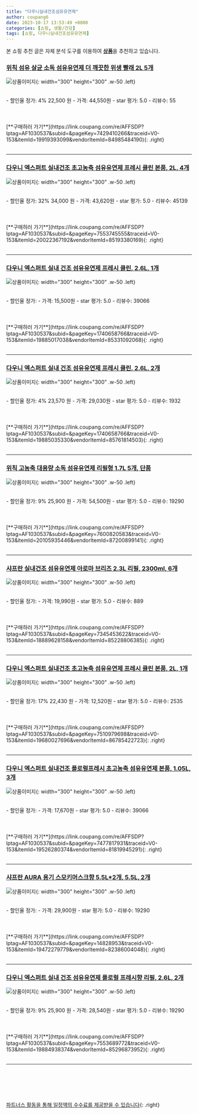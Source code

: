 ```yaml
---
title: "다우니실내건조섬유유연제"
author: coupang6
date: 2023-10-17 13:53:49 +0800
categories: [쇼핑, 생활/건강]
tags: [쇼핑, 다우니실내건조섬유유연제]
---
```


본 쇼핑 추천 글은 자체 분석 도구를 이용하여 [**상품**](https://link.coupang.com/a/bao1ui)을 추천하고 있습니다.

### [위칙 섬유 살균 소독 섬유유연제 더 깨끗한 위생 빨래 2L 5개](https://link.coupang.com/re/AFFSDP?lptag=AF1030537&subid=&pageKey=7429410266&traceid=V0-153&itemId=19919393099&vendorItemId=84985484190)

![상품이미지](https://thumbnail9.coupangcdn.com/thumbnails/remote/230x230ex/image/vendor_inventory/58c3/f3e8f3c50e4bf1c1272d9a621de01ace6c065c8bb2b71a603519cacba55d.jpg){: width="300" height="300" .w-50 .left}


<br>
- 할인율 정가: 4%  22,500   원
- 가격: 44,550원
- star 평가: 5.0
- 리뷰수: 55
<br>
<br>
<br>
<br>
[**구매하러 가기**](https://link.coupang.com/re/AFFSDP?lptag=AF1030537&subid=&pageKey=7429410266&traceid=V0-153&itemId=19919393099&vendorItemId=84985484190){: .right}
<br>
<br>

---

### [다우니 엑스퍼트 실내건조 초고농축 섬유유연제 프레시 클린 본품, 2L, 4개](https://link.coupang.com/re/AFFSDP?lptag=AF1030537&subid=&pageKey=7553745555&traceid=V0-153&itemId=20022367192&vendorItemId=85193380169)

![상품이미지](https://thumbnail7.coupangcdn.com/thumbnails/remote/230x230ex/image/retail/images/625668432484769-aec36504-373b-48b5-a977-7792f25f49d3.jpg){: width="300" height="300" .w-50 .left}


<br>
- 할인율 정가: 32%  34,000   원
- 가격: 43,620원
- star 평가: 5.0
- 리뷰수: 45139
<br>
<br>
<br>
<br>
[**구매하러 가기**](https://link.coupang.com/re/AFFSDP?lptag=AF1030537&subid=&pageKey=7553745555&traceid=V0-153&itemId=20022367192&vendorItemId=85193380169){: .right}
<br>
<br>

---

### [다우니 엑스퍼트 실내 건조 섬유유연제 프레시 클린, 2.6L, 1개](https://link.coupang.com/re/AFFSDP?lptag=AF1030537&subid=&pageKey=1740658766&traceid=V0-153&itemId=19885017038&vendorItemId=85331092068)

![상품이미지](https://thumbnail10.coupangcdn.com/thumbnails/remote/230x230ex/image/retail/images/626526147459413-3d73173e-9ec5-47c4-a44f-80ef9770ba44.jpg){: width="300" height="300" .w-50 .left}


<br>
- 할인율 정가: 
- 가격: 15,500원
- star 평가: 5.0
- 리뷰수: 39066
<br>
<br>
<br>
<br>
[**구매하러 가기**](https://link.coupang.com/re/AFFSDP?lptag=AF1030537&subid=&pageKey=1740658766&traceid=V0-153&itemId=19885017038&vendorItemId=85331092068){: .right}
<br>
<br>

---

### [다우니 엑스퍼트 실내 건조 섬유유연제 프레시 클린, 2.6L, 2개](https://link.coupang.com/re/AFFSDP?lptag=AF1030537&subid=&pageKey=1740658766&traceid=V0-153&itemId=19885035330&vendorItemId=85761814503)

![상품이미지](https://thumbnail7.coupangcdn.com/thumbnails/remote/230x230ex/image/retail/images/626526218406169-4a960ddd-ab70-49b0-b2b7-ae1ae027ed45.jpg){: width="300" height="300" .w-50 .left}


<br>
- 할인율 정가: 4%  23,570   원
- 가격: 29,030원
- star 평가: 5.0
- 리뷰수: 1932
<br>
<br>
<br>
<br>
[**구매하러 가기**](https://link.coupang.com/re/AFFSDP?lptag=AF1030537&subid=&pageKey=1740658766&traceid=V0-153&itemId=19885035330&vendorItemId=85761814503){: .right}
<br>
<br>

---

### [위칙 고농축 대용량 소독 섬유유연제 리필형 1.7L 5개, 단품](https://link.coupang.com/re/AFFSDP?lptag=AF1030537&subid=&pageKey=7600820583&traceid=V0-153&itemId=20105935446&vendorItemId=87200899141)

![상품이미지](https://thumbnail8.coupangcdn.com/thumbnails/remote/230x230ex/image/vendor_inventory/a737/6b0973d48429f82f77f11a5d597f129d826eed5cafe3ae0cdd8ada834054.jpg){: width="300" height="300" .w-50 .left}


<br>
- 할인율 정가: 9%  25,900   원
- 가격: 54,500원
- star 평가: 5.0
- 리뷰수: 19290
<br>
<br>
<br>
<br>
[**구매하러 가기**](https://link.coupang.com/re/AFFSDP?lptag=AF1030537&subid=&pageKey=7600820583&traceid=V0-153&itemId=20105935446&vendorItemId=87200899141){: .right}
<br>
<br>

---

### [샤프란 실내건조 섬유유연제 아로마 브리즈 2.3L 리필, 2300ml, 6개](https://link.coupang.com/re/AFFSDP?lptag=AF1030537&subid=&pageKey=7345453622&traceid=V0-153&itemId=18889628158&vendorItemId=85228806385)

![상품이미지](https://thumbnail10.coupangcdn.com/thumbnails/remote/230x230ex/image/vendor_inventory/05f4/05856b8a083103a81645583b9806316c367d94ad8580754aff36a0d06b2f.jpg){: width="300" height="300" .w-50 .left}


<br>
- 할인율 정가: 
- 가격: 19,990원
- star 평가: 5.0
- 리뷰수: 889
<br>
<br>
<br>
<br>
[**구매하러 가기**](https://link.coupang.com/re/AFFSDP?lptag=AF1030537&subid=&pageKey=7345453622&traceid=V0-153&itemId=18889628158&vendorItemId=85228806385){: .right}
<br>
<br>

---

### [다우니 엑스퍼트 실내건조 초고농축 섬유유연제 프레시 클린 본품, 2L, 1개](https://link.coupang.com/re/AFFSDP?lptag=AF1030537&subid=&pageKey=7510979698&traceid=V0-153&itemId=19680027696&vendorItemId=86785422723)

![상품이미지](https://thumbnail9.coupangcdn.com/thumbnails/remote/230x230ex/image/retail/images/625668102282294-66fd229f-9a0a-4a7b-a408-c92eb6615efe.jpg){: width="300" height="300" .w-50 .left}


<br>
- 할인율 정가: 17%  22,430   원
- 가격: 12,520원
- star 평가: 5.0
- 리뷰수: 2535
<br>
<br>
<br>
<br>
[**구매하러 가기**](https://link.coupang.com/re/AFFSDP?lptag=AF1030537&subid=&pageKey=7510979698&traceid=V0-153&itemId=19680027696&vendorItemId=86785422723){: .right}
<br>
<br>

---

### [다우니 엑스퍼트 실내건조 플로럴프레시 초고농축 섬유유연제 본품, 1.05L, 3개](https://link.coupang.com/re/AFFSDP?lptag=AF1030537&subid=&pageKey=7477817931&traceid=V0-153&itemId=19526280374&vendorItemId=81819945291)

![상품이미지](https://thumbnail6.coupangcdn.com/thumbnails/remote/230x230ex/image/retail/images/4023918235436592-bdb7819a-715d-45e5-8e60-adf9b46d4a7b.jpg){: width="300" height="300" .w-50 .left}


<br>
- 할인율 정가: 
- 가격: 17,670원
- star 평가: 5.0
- 리뷰수: 39066
<br>
<br>
<br>
<br>
[**구매하러 가기**](https://link.coupang.com/re/AFFSDP?lptag=AF1030537&subid=&pageKey=7477817931&traceid=V0-153&itemId=19526280374&vendorItemId=81819945291){: .right}
<br>
<br>

---

### [샤프란 AURA 용기 스모키머스크향 5.5L*2개, 5.5L, 2개](https://link.coupang.com/re/AFFSDP?lptag=AF1030537&subid=&pageKey=14828953&traceid=V0-153&itemId=19472279779&vendorItemId=82386004048)

![상품이미지](https://thumbnail7.coupangcdn.com/thumbnails/remote/230x230ex/image/vendor_inventory/602a/a5e3516066f1b8ced1ffddcd9d109ef0aab8aba06a8e26fd035b126b5859.jpg){: width="300" height="300" .w-50 .left}


<br>
- 할인율 정가: 
- 가격: 29,900원
- star 평가: 5.0
- 리뷰수: 19290
<br>
<br>
<br>
<br>
[**구매하러 가기**](https://link.coupang.com/re/AFFSDP?lptag=AF1030537&subid=&pageKey=14828953&traceid=V0-153&itemId=19472279779&vendorItemId=82386004048){: .right}
<br>
<br>

---

### [다우니 엑스퍼트 실내 건조 섬유유연제 플로럴 프레시향 리필, 2.6L, 2개](https://link.coupang.com/re/AFFSDP?lptag=AF1030537&subid=&pageKey=7553689772&traceid=V0-153&itemId=19884938374&vendorItemId=85296873952)

![상품이미지](https://thumbnail7.coupangcdn.com/thumbnails/remote/230x230ex/image/retail/images/376937039966374-a569d539-de26-4d97-b359-bc2ea79ad05d.jpg){: width="300" height="300" .w-50 .left}


<br>
- 할인율 정가: 9%  25,900   원
- 가격: 28,540원
- star 평가: 5.0
- 리뷰수: 19290
<br>
<br>
<br>
<br>
[**구매하러 가기**](https://link.coupang.com/re/AFFSDP?lptag=AF1030537&subid=&pageKey=7553689772&traceid=V0-153&itemId=19884938374&vendorItemId=85296873952){: .right}
<br>
<br>

---
<br><br><br><br><br> [파트너스 활동을 통해 일정액의 수수료를 제공받을 수 있습니다](https://link.coupang.com/a/bao1ui){: .right}